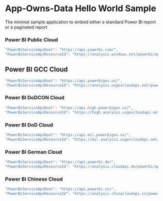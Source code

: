 # App-Owns-Data Hello World Sample
The minimal sample application to embed either a standard Power BI report or a paginated report


### Power BI Public Cloud
```Javascript
"PowerBiServiceApiRoot": "https://api.powerbi.com/",
"PowerBiServiceApiResourceId": "https://analysis.windows.net/powerbi/api",
```

## Power BI GCC Cloud
```Javascript
"PowerBiServiceApiRoot": "https://api.powerbigov.us/",
"PowerBiServiceApiResourceId": "https://analysis.usgovcloudapi.net/powerbi/api",
```

### Power BI DoDCON Cloud
```Javascript
"PowerBiServiceApiRoot": "https://api.high.powerbigov.us/",
"PowerBiServiceApiResourceId": "https://high.analysis.usgovcloudapi.net/powerbi/api",
```

### Power BI DoD Cloud
```Javascript
"PowerBiServiceApiRoot": "https://api.mil.powerbigov.us/",
"PowerBiServiceApiResourceId": "https://mil.analysis.usgovcloudapi.net/powerbi/api",
```

### Power BI German Cloud
```Javascript
"PowerBiServiceApiRoot": "https://api.powerbi.de/",
"PowerBiServiceApiResourceId": "https://analysis.cloudapi.de/powerbi/api",
```

### Power BI Chinese Cloud
```Javascript
"PowerBiServiceApiRoot": "https://api.powerbi.cn/",
"PowerBiServiceApiResourceId": "https://analysis.chinacloudapi.cn/powerbi/api",
```
